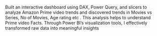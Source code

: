 Built an interactive dashboard using DAX, Power Query, and slicers to analyze Amazon Prime video trends and discovered trends in Movies vs Series, No of Movies, Age rating etc .
This analysis helps to understand Prime video Facts. Through Power BI’s visualization tools, I effectively transformed raw data into meaningful  insights
